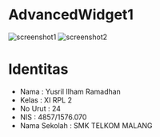 # AdvancedWidget1

![screenshot1](https://docs.google.com/uc?id=0B6dQ_77su8ceOURUT0UtNjVzU2c)
![screenshot2](https://docs.google.com/uc?id=0B6dQ_77su8cec2hZOGFYQ2l5S00)

# Identitas 
<ul>
<li>Nama  : Yusril Ilham Ramadhan
<br><li>Kelas : XI RPL 2
<br><li>No Urut : 24
<br><li>NIS : 4857/1576.070
<br><li>Nama Sekolah  : SMK TELKOM MALANG
</ul>
